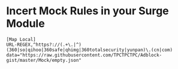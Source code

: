 # Incert Mock Rules in your Surge Module

```
[Map Local]
URL-REGEX,^https?://(.+\.|^)(360|so|qihoo|360safe|qhimg|360totalsecurity|yunpan)\.(cn|com) data="https://raw.githubusercontent.com/TPCTPCTPC/Adblock-gist/master/Mock/empty.json"
```